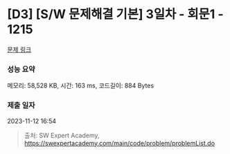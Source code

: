 # [D3] [S/W 문제해결 기본] 3일차 - 회문1 - 1215 

[문제 링크](https://swexpertacademy.com/main/code/problem/problemDetail.do?contestProbId=AV14QpAaAAwCFAYi) 

### 성능 요약

메모리: 58,528 KB, 시간: 163 ms, 코드길이: 884 Bytes

### 제출 일자

2023-11-12 16:54



> 출처: SW Expert Academy, https://swexpertacademy.com/main/code/problem/problemList.do